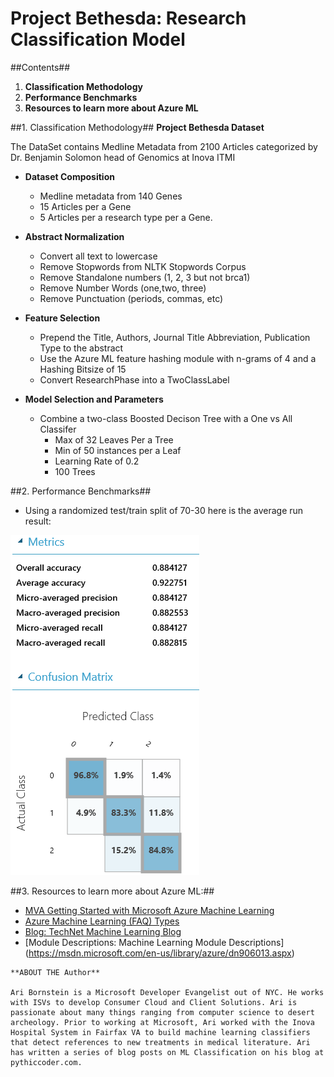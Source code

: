 # Project Bethesda: Research Classification Model

##Contents##
  1. **Classification Methodology**
  2. **Performance Benchmarks**
  3. **Resources to learn more about Azure ML** 

##1. Classification Methodology##
**Project Bethesda Dataset**
   
The DataSet contains Medline Metadata from 2100 Articles categorized  by Dr. Benjamin Solomon head of Genomics at Inova ITMI
   - **Dataset Composition** 
      - Medline metadata from 140 Genes
      - 15 Articles per a Gene 
      - 5 Articles per a research type per a Gene.
      
- **Abstract Normalization**
   - Convert all text to lowercase 
   - Remove Stopwords from NLTK Stopwords Corpus
   - Remove Standalone numbers (1, 2, 3 but not brca1)
   - Remove Number Words (one,two, three)
   - Remove Punctuation (periods, commas, etc)

- **Feature Selection**
  - Prepend the Title, Authors,  Journal Title Abbreviation, Publication Type to the abstract
  - Use the Azure ML feature hashing module with n-grams of 4 and a Hashing Bitsize of 15
  - Convert ResearchPhase into a TwoClassLabel

- **Model Selection and Parameters**
  - Combine a two-class Boosted Decison Tree with a One vs All Classifer
    - Max of 32 Leaves Per a Tree
    - Min of 50 instances per a Leaf
    - Learning Rate of 0.2
    - 100 Trees

##2. Performance Benchmarks##
- Using a randomized test/train split of 70-30 here is the average run result:

![alt tag](/media/ProjectBethesdaML%20Results.png)

##3. Resources to learn more about Azure ML:##

* [MVA Getting Started with Microsoft Azure Machine Learning](https://www.microsoftvirtualacademy.com/en-us/training-courses/getting-started-with-microsoft-azure-machine-learning-8425)
*	[Azure Machine Learning (FAQ) Types](https://azure.microsoft.com/en-us/documentation/articles/machine-learning-faq/)
* [Blog: TechNet Machine Learning Blog](http://blogs.technet.com/b/machinelearning/)
* [Module Descriptions: Machine Learning Module Descriptions] (https://msdn.microsoft.com/en-us/library/azure/dn906013.aspx)

```
**ABOUT THE Author**

Ari Bornstein is a Microsoft Developer Evangelist out of NYC. He works with ISVs to develop Consumer Cloud and Client Solutions. Ari is passionate about many things ranging from computer science to desert archeology. Prior to working at Microsoft, Ari worked with the Inova Hospital System in Fairfax VA to build machine learning classifiers that detect references to new treatments in medical literature. Ari has written a series of blog posts on ML Classification on his blog at pythiccoder.com. 

``` 
